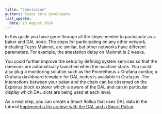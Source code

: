 ```yaml
---
title: "Conclusion"
authors: Tezos core developers
last_update:
  date: 13 August 2024
---
```


In this guide you have gone through all the steps needed to participate as a baker and DAL node.
The steps for participating on any other network, including Tezos Mainnet, are similar, but other networks have different parameters.
For example, the attestation delay on Mainnet is 2 weeks.

You could further improve the setup by defining system services so that the daemons are automatically launched when the machine starts.
You could also plug a monitoring solution such as the Prometheus + Grafana combo; a Grafana dashboard template for DAL nodes is available in Grafazos.
The interactions between your baker and the chain can be observed on the Explorus block explorer which is aware of the DAL and can in particular display which DAL slots are being used at each level.

As a next step, you can create a Smart Rollup that uses DAL data in the tutorial [Implement a file archive with the DAL and a Smart Rollup](/tutorials/build-files-archive-with-dal).
